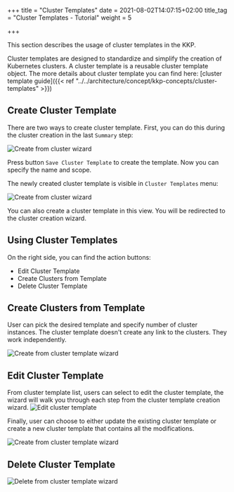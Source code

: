 +++
title = "Cluster Templates"
date = 2021-08-02T14:07:15+02:00
title_tag = "Cluster Templates - Tutorial"
weight = 5

+++

This section describes the usage of cluster templates in the KKP.

Cluster templates are designed to standardize and simplify the creation of Kubernetes clusters. A cluster template is a
reusable cluster template object. The more details about cluster template you can find here: [cluster template guide]({{< ref "../../architecture/concept/kkp-concepts/cluster-templates" >}})

## Create Cluster Template

There are two ways to create cluster template. First, you can do this during the cluster creation in the last `Summary` step:

![Create from cluster wizard](/img/kubermatic/v2.23/tutorials/cluster_template/create_from_cluster_wizard.png?classes=shadow,border "Cluster Template creation")

Press button `Save Cluster Template` to create the template. Now you can specify the name and scope.

The newly created cluster template is visible in `Cluster Templates` menu:

![Create from cluster wizard](/img/kubermatic/v2.23/tutorials/cluster_template/cluster_template_menu.png?classes=shadow,border "Cluster Template view")

You can also create a cluster template in this view. You will be redirected to the cluster creation wizard.

## Using Cluster Templates

On the right side, you can find the action buttons:

- Edit Cluster Template
- Create Clusters from Template
- Delete Cluster Template

## Create Clusters from Template

User can pick the desired template and specify number of cluster instances. The cluster template doesn't create any link to the clusters. They work independently.

![Create from cluster template wizard](/img/kubermatic/v2.23/tutorials/cluster_template/create_cluster.png?classes=shadow,border "Create Clusters from Template")

## Edit Cluster Template

From cluster template list, users can select to edit the cluster template, the wizard will walk you through each step from the cluster template creation wizard.
![Edit cluster template](/img/kubermatic/v2.23/tutorials/cluster_template/edit_cluster_template.png?classes=shadow,border "Edit Cluster Template")

Finally, user can choose to either update the existing cluster template or create a new cluster template that contains all the modifications.

![Create from cluster template wizard](/img/kubermatic/v2.23/tutorials/cluster_template/edit_cluster_template_summary.png?classes=shadow,border "Save Cluster Template")

## Delete Cluster Template

![Delete from cluster template wizard](/img/kubermatic/v2.23/tutorials/cluster_template/delete_template.png?classes=shadow,border "Delete Cluster Template")

